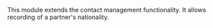 This module extends the contact management functionality. It allows
recording of a partner's nationality.
